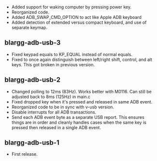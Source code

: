 * Added support for waking computer by pressing power key.
* Reorganized code.
* Added ADB_SWAP_CMD_OPTION to act like Apple ADB keyboard
* Added detection of extended versus compact keyboard, and use of separate keymap.


blargg-adb-usb-3
----------------
* Fixed keypad equals to KP_EQUAL instead of normal equals.
* Fixed to once again distinguish between left/right shift, control, and alt keys. This got broken in previous version.


blargg-adb-usb-2
----------------
* Changed polling to 12ms (83Hz). Works better with M0116. Can still be adjusted back to 8ms (125Hz) in main.c
* Fixed dropped key when it's pressed and released in same ADB event.
* Reorganized code to be in sync with v-usb version.
* Disable interrupts for all ADB transactions.
* Send each ADB event byte as a separate USB report. This ensures things are in order and cleanly handles cases when the same key is pressed then released in a single ADB event.


blargg-adb-usb-1
----------------
* First release.
